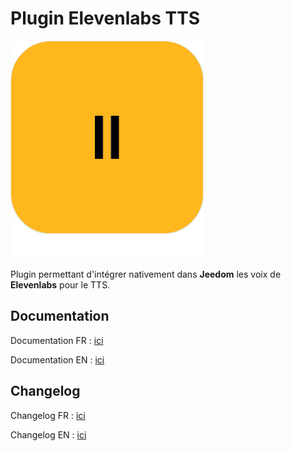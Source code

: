 # Plugin Elevenlabs TTS

![Icones](./plugin_info/elevenlabs_icon.png)

Plugin permettant d'intégrer nativement dans **Jeedom** les voix de **Elevenlabs** pour le TTS.

## Documentation
Documentation FR :  [ici](./docs/fr_FR/index.md)

Documentation EN : [ici](./docs/en_US/index.md)

## Changelog

Changelog FR :  [ici](./docs/fr_FR/changelog.md)

Changelog EN :  [ici](./docs/en_US/changelog.md)
